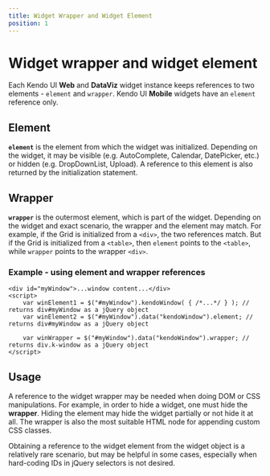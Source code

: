 ```yaml
---
title: Widget Wrapper and Widget Element
position: 1
---
```


# Widget wrapper and widget element

Each Kendo UI **Web** and **DataViz** widget instance keeps references to two elements - `element` and `wrapper`. Kendo UI **Mobile** widgets have an `element` reference only.

## Element

**`element`** is the element from which the widget was initialized. Depending on the widget, it may be visible (e.g. AutoComplete, Calendar, DatePicker, etc.) or hidden (e.g. DropDownList, Upload).
A reference to this element is also returned by the initialization statement.

## Wrapper

**`wrapper`** is the outermost element, which is part of the widget. Depending on the widget and exact scenario, the wrapper and the element may match.
For example, if the Grid is initialized from a `<div>`, the two references match. But if the Grid is initialized from a `<table>`, then `element` points to the `<table>`, while `wrapper` points to the wrapper `<div>`.

### Example - using element and wrapper references

	<div id="myWindow">...window content...</div>
	<script>
		var winElement1 = $("#myWindow").kendoWindow( { /*...*/ } ); // returns div#myWindow as a jQuery object
		var winElement2 = $("#myWindow").data("kendoWindow").element; // returns div#myWindow as a jQuery object
		
		var winWrapper = $("#myWindow").data("kendoWindow").wrapper; // returns div.k-window as a jQuery object
	</script>

## Usage

A reference to the widget wrapper may be needed when doing DOM or CSS manipulations. For example, in order to hide a widget, one must hide the **wrapper**. Hiding the element may hide the widget partially or not hide it at all.
The wrapper is also the most suitable HTML node for appending custom CSS classes.

Obtaining a reference to the widget element from the widget object is a relatively rare scenario, but may be helpful in some cases, especially when hard-coding IDs in jQuery selectors is not desired.